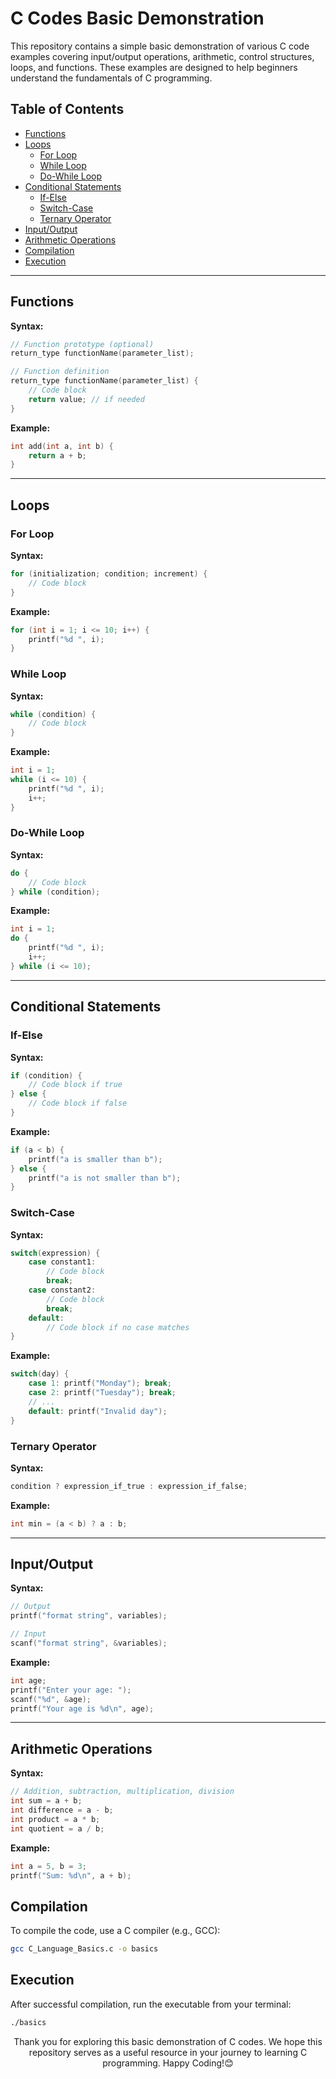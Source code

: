 # C Codes Basic Demonstration

This repository contains a simple basic demonstration of various C code examples covering input/output operations, arithmetic, control structures, loops, and functions. These examples are designed to help beginners understand the fundamentals of C programming.

## Table of Contents
- [Functions](#functions)
- [Loops](#loops)
  - [For Loop](#for-loop)
  - [While Loop](#while-loop)
  - [Do-While Loop](#do-while-loop)
- [Conditional Statements](#conditional-statements)
  - [If-Else](#if-else)
  - [Switch-Case](#switch-case)
  - [Ternary Operator](#ternary-operator)
- [Input/Output](#inputoutput)
- [Arithmetic Operations](#arithmetic-operations)
- [Compilation](#compilation)
- [Execution](#execution)
---

## Functions

**Syntax:**
```c
// Function prototype (optional)
return_type functionName(parameter_list);

// Function definition
return_type functionName(parameter_list) {
    // Code block
    return value; // if needed
}
```

**Example:**
```c
int add(int a, int b) {
    return a + b;
}
```

---

## Loops

### For Loop

**Syntax:**
```c
for (initialization; condition; increment) {
    // Code block
}
```

**Example:**
```c
for (int i = 1; i <= 10; i++) {
    printf("%d ", i);
}
```

### While Loop

**Syntax:**
```c
while (condition) {
    // Code block
}
```

**Example:**
```c
int i = 1;
while (i <= 10) {
    printf("%d ", i);
    i++;
}
```

### Do-While Loop

**Syntax:**
```c
do {
    // Code block
} while (condition);
```

**Example:**
```c
int i = 1;
do {
    printf("%d ", i);
    i++;
} while (i <= 10);
```

---

## Conditional Statements

### If-Else

**Syntax:**
```c
if (condition) {
    // Code block if true
} else {
    // Code block if false
}
```

**Example:**
```c
if (a < b) {
    printf("a is smaller than b");
} else {
    printf("a is not smaller than b");
}
```

### Switch-Case

**Syntax:**
```c
switch(expression) {
    case constant1:
        // Code block
        break;
    case constant2:
        // Code block
        break;
    default:
        // Code block if no case matches
}
```

**Example:**
```c
switch(day) {
    case 1: printf("Monday"); break;
    case 2: printf("Tuesday"); break;
    // ...
    default: printf("Invalid day");
}
```

### Ternary Operator

**Syntax:**
```c
condition ? expression_if_true : expression_if_false;
```

**Example:**
```c
int min = (a < b) ? a : b;
```

---

## Input/Output

**Syntax:**
```c
// Output
printf("format string", variables);

// Input
scanf("format string", &variables);
```

**Example:**
```c
int age;
printf("Enter your age: ");
scanf("%d", &age);
printf("Your age is %d\n", age);
```

---

## Arithmetic Operations

**Syntax:**
```c
// Addition, subtraction, multiplication, division
int sum = a + b;
int difference = a - b;
int product = a * b;
int quotient = a / b;
```

**Example:**
```c
int a = 5, b = 3;
printf("Sum: %d\n", a + b);
```
## Compilation

To compile the code, use a C compiler (e.g., GCC):
```bash
gcc C_Language_Basics.c -o basics
```
## Execution

After successful compilation, run the executable from your terminal:
```bash
./basics
```
<p align = "center" > Thank you for exploring this basic demonstration of C codes. 
We hope this repository serves as a useful resource in your journey to learning C programming.
Happy Coding!😊 </p>
